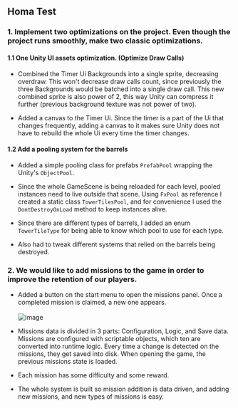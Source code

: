 ## Homa Test
### 1. Implement two optimizations on the project. Even though the project runs smoothly, make two classic optimizations.
#### 1.1 One Unity UI assets optimization. (Optimize Draw Calls)
- Combined the Timer Ui Backgrounds into a single sprite, 
decreasing overdraw. This won't decrease draw calls count, since 
previously the three Backgrounds would be batched into a single draw call.
This new combined sprite is also power of 2, this way Unity can compress it
further (previous background texture was not power of two).

- Added a canvas to the Timer Ui. Since the timer is a part of the Ui 
that changes frequently, adding a canvas to it makes sure Unity does not 
have to rebuild the whole Ui every time the timer changes.

#### 1.2 Add a pooling system for the barrels
- Added a simple pooling class for prefabs `PrefabPool` wrapping the Unity's
`ObjectPool`.

- Since the whole GameScene is being reloaded for each level, pooled 
instances need to live outside that scene. Using `FxPool` as reference 
I created a static class `TowerTilesPool`, and for convenience I 
used the `DontDestroyOnLoad` method to keep instances alive.

- Since there are different types of barrels, I added an enum `TowerTileType`
for being able to know which pool to use for each type.

- Also had to tweak different systems that relied on the barrels being
destroyed.

### 2. We would like to add missions to the game in order to improve the retention of our players.
- Added a button on the start menu to open the missions panel. Once a completed mission is claimed, a new one appears.
</br> </br>
![image](https://github.com/Guillemsc/Homa-Test/assets/17142208/adcb7fdd-4c36-4038-9e96-31d4b507e72a)

- Missions data is divided in 3 parts: Configuration, Logic, and Save data. Missions are configured with scriptable objects,
which ten are converted into runtime logic. Every time a change is detected on the missions, they get saved into disk.
When opening the game, the previous missions state is loaded.

- Each mission has some difficulty and some reward.

- The whole system is built so mission addition is data driven, and adding new missions, and new types of missions is easy.
